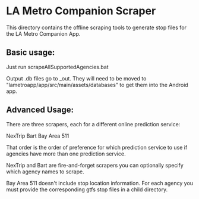 # LA Metro Companion Scraper

This directory contains the offline scraping tools to generate stop files for the LA Metro Companion App.

## Basic usage:

Just run scrapeAllSupportedAgencies.bat

Output .db files go to _out.
They will need to be moved to "lametroapp/app/src/main/assets/databases" to get them into the Android app.

## Advanced Usage:

There are three scrapers, each for a different online prediction service:

NexTrip
Bart
Bay Area 511

That order is the order of preference for which prediction service to use if agencies have more than one prediction service.

NexTrip and Bart are fire-and-forget scrapers you can optionally specify which agency names to scrape.

Bay Area 511 doesn't include stop location information. For each agency you must provide the corresponding gtfs stop files in a child directory.
